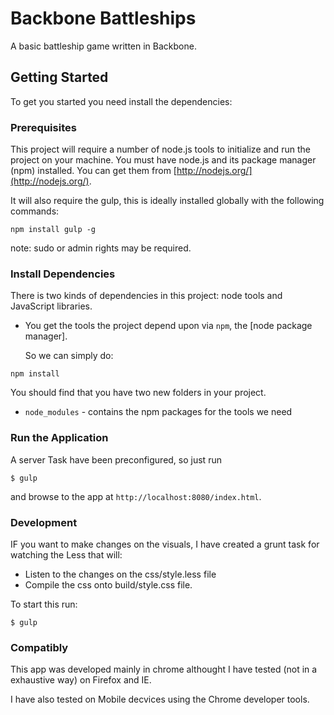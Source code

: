 Backbone Battleships
===================

A basic battleship game written in Backbone.

## Getting Started

To get you started you need install the dependencies:

### Prerequisites


This project will require a number of node.js tools to initialize and run the project on your machine. You must have node.js and its package manager (npm) installed.  You can get them from [http://nodejs.org/](http://nodejs.org/).

It will also require the gulp, this is ideally installed globally with the following commands:

```
npm install gulp -g
```
note: sudo or admin rights may be required.

### Install Dependencies

There is two kinds of dependencies in this project: node tools and JavaScript libraries.

* You get the tools the project depend upon via `npm`, the [node package manager].

  So we can simply do:

```
npm install
```
 You should find that you have two new folders in your project.

* `node_modules` - contains the npm packages for the tools we need



### Run the Application

A server Task have been preconfigured, so just run

```
$ gulp
```

and  browse to the app at `http://localhost:8080/index.html`.

### Development

IF you want to make changes on the visuals, I have created a grunt task for watching the Less  that will:
* Listen to the changes on the css/style.less file
* Compile the css onto build/style.css file. 

To start this run:

```
$ gulp
```

### Compatibly

This app was developed mainly  in chrome althought I have tested (not in a exhaustive way) on Firefox and IE.

I have also tested on Mobile decvices using the Chrome  developer tools.
